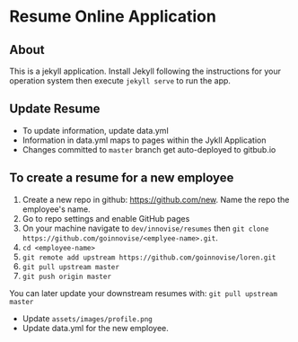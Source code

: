 # Resume Online Application

## About
This is a jekyll application. Install Jekyll following the instructions for your operation system then execute `jekyll serve` to run the app.

## Update Resume
- To update information, update data.yml
- Information in data.yml maps to pages within the Jykll Application
- Changes committed to `master` branch get auto-deployed to gitbub.io

## To create a resume for a new employee

1. Create a new repo in github: https://github.com/new. Name the repo the employee's name.
2. Go to repo settings and enable GitHub pages
3. On your machine navigate to `dev/innovise/resumes` then `git clone https://github.com/goinnovise/<emplyee-name>.git`.
4. `cd <employee-name>`
5. `git remote add upstream https://github.com/goinnovise/loren.git`
6. `git pull upstream master`
7. `git push origin master`

You can later update your downstream resumes with:
`git pull upstream master`

- Update `assets/images/profile.png`
- Update data.yml for the new employee.
